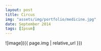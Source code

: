 ```yaml
---
layout: post
title: Circus
img: "assets/img/portfolio/medicine.jpg"
date: September 2014
tags: [Ipsum]
---
```


![image]({{ page.img | relative_url }})
